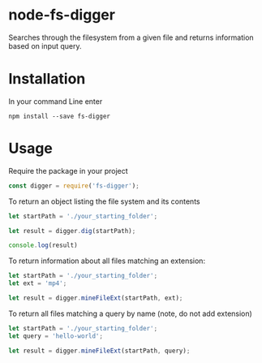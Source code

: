 # node-fs-digger
Searches through the filesystem from a given file and returns information based on input query.

# Installation
In your command Line enter 
```
npm install --save fs-digger
```
# Usage
Require the package in your project
``` javascript
const digger = require('fs-digger');
```

To return an object listing the file system and its contents
```javascript
let startPath = './your_starting_folder';

let result = digger.dig(startPath);

console.log(result)
```
To return information about all files matching an extension:
```javascript
let startPath = './your_starting_folder';
let ext = 'mp4';

let result = digger.mineFileExt(startPath, ext);
```
To return all files matching a query by name (note, do not add extension)
```javascript
let startPath = './your_starting_folder';
let query = 'hello-world';

let result = digger.mineFileExt(startPath, query);
```


